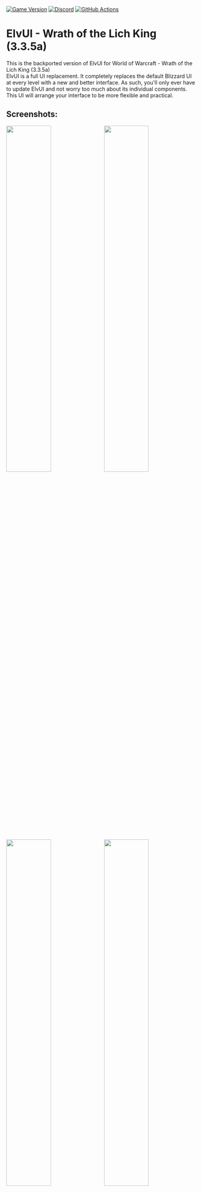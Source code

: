 [![Game Version](https://img.shields.io/badge/wow-3.3.5-blue.svg)](https://github.com/ElvUI-WotLK)
[![Discord](https://discordapp.com/api/guilds/259362419372064778/widget.png?style=shield)](https://discord.gg/UXSc7nt)
[![GitHub Actions](https://github.com/Crumdidlyumshis/ElvUI/workflows/lint/badge.svg?branch=development&event=push)](https://github.com/Crumdidlyumshis/ElvUI/actions?query=workflow%3Alint+branch%3Adevelopment)

# ElvUI - Wrath of the Lich King (3.3.5a)

This is the backported version of ElvUI for World of Warcraft - Wrath of the Lich King (3.3.5a)
<br />
ElvUI is a full UI replacement.
It completely replaces the default Blizzard UI at every level with a new and better interface.
As such, you'll only ever have to update ElvUI and not worry too much about its individual components.
This UI will arrange your interface to be more flexible and practical.

## Screenshots:

<a href="https://user-images.githubusercontent.com/590348/77227057-4d9ec400-6b8e-11ea-8672-29789434b9fe.jpg">
<img src="https://user-images.githubusercontent.com/590348/77227055-4bd50080-6b8e-11ea-975e-a68784d34327.jpg" align="right" width="48.5%">
</a>
<a href="https://user-images.githubusercontent.com/590348/77227304-65774780-6b90-11ea-9f64-432786d2a597.jpg">
<img src="https://user-images.githubusercontent.com/590348/77227077-98b8d700-6b8e-11ea-9822-f30103eca56b.jpg" width="48.5%">
</a>

<a href="https://user-images.githubusercontent.com/590348/77227091-bc7c1d00-6b8e-11ea-8c4f-29029a0b750a.jpg">
<img src="https://user-images.githubusercontent.com/590348/77227094-bdad4a00-6b8e-11ea-91a6-d134d7f01d8d.jpg" align="right" width="48.5%">
</a>
<a href="https://user-images.githubusercontent.com/590348/77227309-74f69080-6b90-11ea-9aa1-95c760340e9d.jpg">
<img src="https://user-images.githubusercontent.com/590348/77227311-76c05400-6b90-11ea-8704-dfb0cfd1dd3c.jpg" width="48.5%">
</a>

<a href="https://user-images.githubusercontent.com/590348/77227322-9192c880-6b90-11ea-9944-b9ae42e19431.jpg">
<img src="https://user-images.githubusercontent.com/590348/77227324-935c8c00-6b90-11ea-88ad-96f05a23b3f6.jpg" align="right" width="48.5%">
</a>
<a href="https://user-images.githubusercontent.com/590348/77227328-a53e2f00-6b90-11ea-8dd4-a8d7287185e8.jpg">
<img src="https://user-images.githubusercontent.com/590348/77227329-a707f280-6b90-11ea-9395-3bbc665a3593.jpg" width="48.5%">
</a>


## Installation:

1. Download **[Latest Version](https://github.com/ElvUI-WotLK/ElvUI/releases/latest)**
2. Unpack the Zip file
3. Open the folder "ElvUI-(#.##)"
4. Copy (or drag and drop) **ElvUI** and **ElvUI_OptionsUI** into your Wow-Directory\Interface\AddOns
5. Restart WoW

## Plugins:
[ElvUI_Enhanced](https://github.com/ElvUI-WotLK/ElvUI_Enhanced)
<br />
[ElvUI_AddOnSkins](https://github.com/ElvUI-WotLK/ElvUI_AddOnSkins)
<br />
[ElvUI_AuraBarsMovers](https://github.com/ElvUI-WotLK/ElvUI_AuraBarsMovers)
<br />
[ElvUI_BagControl](https://github.com/ElvUI-WotLK/ElvUI_BagControl)
<br />
[ElvUI_CastBarOverlay](https://github.com/ElvUI-WotLK/ElvUI_CastBarOverlay)
<br />
[ElvUI_CustomTags](https://github.com/ElvUI-WotLK/ElvUI_CustomTags)
<br />
[ElvUI_CustomTweaks](https://github.com/ElvUI-WotLK/ElvUI_CustomTweaks)
<br />
[ElvUI_DTBars2](https://github.com/ElvUI-WotLK/ElvUI_DTBars2)
<br />
[ElvUI_DataTextColors](https://github.com/ElvUI-WotLK/ElvUI_DataTextColors)
<br />
[ElvUI_EnhancedFriendsList](https://github.com/ElvUI-WotLK/ElvUI_EnhancedFriendsList)
<br />
[ElvUI_ExtraActionBars](https://github.com/ElvUI-WotLK/ElvUI_ExtraActionBars)
<br />
[ElvUI_LocPlus](https://github.com/ElvUI-WotLK/ElvUI_LocPlus)
<br />
[ElvUI_MicrobarEnhancement](https://github.com/ElvUI-WotLK/ElvUI_MicrobarEnhancement)
<br />
[ElvUI_RaidMarkers](https://github.com/ElvUI-WotLK/ElvUI_RaidMarkers)
<br />
[ElvUI_SwingBar](https://github.com/ElvUI-WotLK/ElvUI_SwingBar)
<br />
[ElvUI_VisualProcs](https://github.com/ElvUI-WotLK/ElvUI_VisualProcs)
<br />

-- Please Note: These plugins will not function without ElvUI installed.

## Commands:

    /ec or /elvui     Toggle the configuration GUI.
    /rl or /reloadui  Reload the whole UI.
    /moveui           Open the movable frames options.
    /bgstats          Toggles Battleground datatexts to display info when inside a battleground.
    /hellokitty       Enables the Hello Kitty theme (can be reverted by repeating the command).
    /hellokittyfix    Fixes any colors or borders to default after using /hellokitty. Optional Use.
    /harlemshake      Enables Harlem Shake april fools joke. (DO THE HARLEM SHAKE!)
    /egrid            Toggles visibility of the grid for helping placement of thirdparty addons.
    /farmmode         Toggles the Minimap Farmmode.
    /in               The input of how many seconds you want a command to fire.
                          usage: /in <seconds> <command>
                          example: /in 1.5 /say hi
    /enable           Enable an Addon.
                          usage: /enable <addon>
                          example: /enable AtlasLoot
    /disable          Disable an Addon.
                          usage: /disable <addon>
                          example: /disable AtlasLoot

    ---------------------------------------------------------------------------------------------------------------
    -- Development ------------------------------------------------------------------------------------------------
    ---------------------------------------------------------------------------------------------------------------
    /etrace           Toggles events window.
    /edebug on      Enable luaerrors and disable all AddOns except ElvUI.
    /edebug off     Disable luaerrors and re-enable all AddOns disabled within that session.
    /cpuimpact        Toggles calculations of CPU Impact. Type /cpuimpact to get results when you are ready.
    /cpuusage         Calculates and dumps CPU usage differences (module: all, showall: false, minCalls: 15, delay: 5).
    /frame            Command to grab frame information when mouseing over a frame or when inputting the name.
                          usage: /frame (when mousing over frame) or /frame <name>
                          example: /frame WorldFrame
    /framelist        Dumps frame level information with children and parents. Also places info into copy box.
    /framestack       Toggles dynamic mouseover frame displaying frame name and level information.
    /resetui          If no argument is provided it will reset all frames to their default positions.
                      If an argument is provided it will reset only that frame.
                          example: /resetui uf (resets all unitframes)


## Languages:

ElvUI supports and contains language specific code for the following gameclients:
* English (enUS)
* Korean (koKR)
* French (frFR)
* German (deDE)
* Chinese (zhCN)
* Spanish (esES)
* Russian (ruRU)

## FAQ:

### I would like to report a bug. What i need to do?
Make sure you're using the latest version of [ElvUI](https://github.com/ElvUI-WotLK/ElvUI/releases/latest)
<br />
Describe your issue in as much detail as possible.
<br />
If your issue is graphical, please take some screenshots to illustrate it.
<br />
What were you doing when the problem occurred?
<br />
Explain how people can reproduce the issue.
<br />
The more info you provide, the better and faster support you will receive.

### I would like to request a feature. Where do I go?
This repository has been created to reproduce the original ElvUI functions.
<br />
If you want to request a feature, post in the [ElvUI_Enhanced](https://github.com/ElvUI-WotLK/ElvUI_Enhanced/issues)
<br />
If you want to request for a change to an existing **ElvUI** function, post in the [ElvUI_CustomTweaks](https://github.com/ElvUI-WotLK/ElvUI_CustomTweaks/issues)

### I have a suggestion/problem with ElvUI_"PluginName". Where do I go?
Create an issue at the bug tracker of [ElvUI](https://github.com/ElvUI-WotLK)_"PluginName" repository.

### ElvUI conflicting with "AddonName".
Make sure you're using the latest available version of "AddonName" for WotLK before creating a ticket about it.

### Can you backport "AddonName" to WotLK?
The only purpose of ElvUI-WotLK is to improve the backported version of ElvUI and its plugins.


## FAQ RU:

### Я хочу сообщить о баге. Что мне нужно делать?
Убедитесь что вы используете последнюю версию [ElvUI](https://github.com/ElvUI-WotLK/ElvUI/releases/latest)
<br />
Детально опишите свою проблему.
<br />
Если ваша проблема носит визуальный характер, пожалуйста предоставьте скриншоты.
<br />
Что вы делали, когда произошла ошибка?
<br />
Опишите, как можно воспроизвести эту ошибку.
<br />
Чем больше информации о проблемы вы предоставите, тем быстрее вам помогут.

### Я хотел бы попросить о добавлении возможности в ElvUI. Где написать?
Данный репозиторий создан с целью воспроизведения оригинального функционал ElvUI.
<br />
Запросы на добавление нового функционала рассматриваются в репозитории [ElvUI_Enhanced](https://github.com/ElvUI-WotLK/ElvUI_Enhanced/issues)
<br />
Запросы на изменение существующего функционала **ElvUI** рассматриваются в репозитории [ElvUI_CustomTweaks](https://github.com/ElvUI-WotLK/ElvUI_CustomTweaks/issues)

### У меня проблема с ElvUI_"ИмяПлагина". Где написать?
Создайте запрос в репозитории баг-трекере [ElvUI](https://github.com/ElvUI-WotLK)_"ИмяПлагина".

### ElvUI конфликтует с "ИмяАддона".
Убедитесь, что вы используете последнюю доступную версию "ИмяАддона" для WotLK, перед тем как создать тикет о конфликте.

### Могли бы вы портировать "ИмяАддона" на WotLK?
Единственная цель ElvUI-WotLK заключается в улучшении портированной версии ElvUI и его плагинов.


## FAQ  中文:

### 我想要报告一个问题，我需要做什么？
确保你正在使用的是最新版本的[ElvUI]。(https://github.com/ElvUI-WotLK/ElvUI/releases/latest)
<br />
请尽可能清楚的描述你所遇到的问题。
<br />
如果你遇到的是关于图形方面的问题，请用一些截图来说明它。
<br />
你在做什么事情的时候这个问题发生了？
<br />
向我们说明如何可以复现这个问题。
<br />
你提供的信息越多，我们也可以更好更快的帮助你解决问题。

### 我想要你们为ELvUI增加一个功能，我应该怎么做？
本资料库的创建是为了复制源生的**ElvUI**功能。
<br />
如果你想要请求一个新的功能，将你的请求发布在[ElvUI_Enhanced](https://github.com/ElvUI-WotLK/ElvUI_Enhanced/issues)
<br />
如果你想要请求对现有**ElvUI**的功能进行修改，那么将你的请求发布在[ElvUI_CustomTweaks](https://github.com/ElvUI-WotLK/ElvUI_CustomTweaks/issues)

### 我对现有的ElvUI_"插件名称"有一些建议/问题，我应该怎么做？
在[ElvUI](https://github.com/ElvUI-WotLK)中“插件名称”资料库中的问题跟踪器中创建一个问题。

### ElvUI跟“插件名称”有冲突。
在提交表单之前确保你使用的是适用在魔兽世界·巫妖王之怒中的最新版本的“插件名称”。

### 可以将“插件名称”移植到魔兽世界·巫妖王之怒中吗？
ElvUI-WotLK的唯一目的是改进的ElvUI移植版本和它的子插件。
